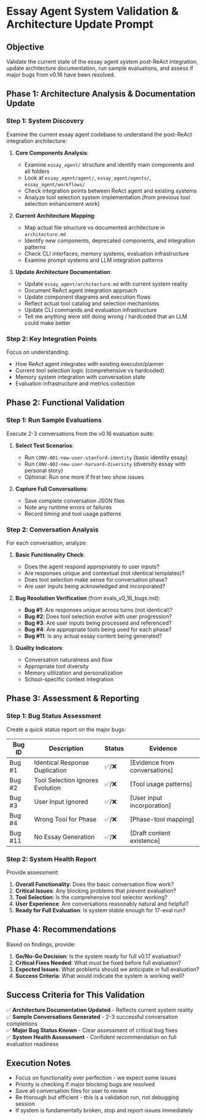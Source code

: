 # Essay Agent System Validation & Architecture Update Prompt

## Objective
Validate the current state of the essay agent system post-ReAct integration, update architecture documentation, run sample evaluations, and assess if major bugs from v0.16 have been resolved.

## Phase 1: Architecture Analysis & Documentation Update

### Step 1: System Discovery
Examine the current essay agent codebase to understand the post-ReAct integration architecture:

1. **Core Components Analysis**:
   - Examine `essay_agent/` structure and identify main components and all folders
   - Look at `essay_agent/agent/`, `essay_agent/agents/`, `essay_agent/workflows/` 
   - Check integration points between ReAct agent and existing systems
   - Analyze tool selection system implementation (from previous tool selection enhancement work)

2. **Current Architecture Mapping**:
   - Map actual file structure vs documented architecture in `architecture.md`
   - Identify new components, deprecated components, and integration patterns
   - Check CLI interfaces, memory systems, evaluation infrastructure
   - Examine prompt systems and LLM integration patterns

3. **Update Architecture Documentation**:
   - Update `essay_agent/architecture.md` with current system reality
   - Document ReAct agent integration approach
   - Update component diagrams and execution flows
   - Reflect actual tool catalog and selection mechanisms
   - Update CLI commands and evaluation infrastructure
   - Tell me anything were still doing wrong / hardcoded that an LLM could make better

### Step 2: Key Integration Points
Focus on understanding:
- How ReAct agent integrates with existing executor/planner
- Current tool selection logic (comprehensive vs hardcoded)
- Memory system integration with conversation state
- Evaluation infrastructure and metrics collection

## Phase 2: Functional Validation

### Step 1: Run Sample Evaluations
Execute 2-3 conversations from the v0.16 evaluation suite:

1. **Select Test Scenarios**:
   - Run `CONV-001-new-user-stanford-identity` (basic identity essay)
   - Run `CONV-002-new-user-harvard-diversity` (diversity essay with personal story)
   - Optional: Run one more if first two show issues

2. **Capture Full Conversations**:
   - Save complete conversation JSON files
   - Note any runtime errors or failures
   - Record timing and tool usage patterns

### Step 2: Conversation Analysis
For each conversation, analyze:

1. **Basic Functionality Check**:
   - Does the agent respond appropriately to user inputs?
   - Are responses unique and contextual (not identical templates)?
   - Does tool selection make sense for conversation phase?
   - Are user inputs being acknowledged and incorporated?

2. **Bug Resolution Verification** (from evals_v0_16_bugs.md):
   - **Bug #1**: Are responses unique across turns (not identical)?
   - **Bug #2**: Does tool selection evolve with user progression?
   - **Bug #3**: Are user inputs being processed and referenced?
   - **Bug #4**: Are appropriate tools being used for each phase?
   - **Bug #11**: Is any actual essay content being generated?

3. **Quality Indicators**:
   - Conversation naturalness and flow
   - Appropriate tool diversity
   - Memory utilization and personalization
   - School-specific context integration

## Phase 3: Assessment & Reporting

### Step 1: Bug Status Assessment
Create a quick status report on the major bugs:

| Bug ID | Description | Status | Evidence |
|--------|-------------|--------|----------|
| Bug #1 | Identical Response Duplication | ✅/❌ | [Evidence from conversations] |
| Bug #2 | Tool Selection Ignores Evolution | ✅/❌ | [Tool usage patterns] |
| Bug #3 | User Input Ignored | ✅/❌ | [User input incorporation] |
| Bug #4 | Wrong Tool for Phase | ✅/❌ | [Phase-tool mapping] |
| Bug #11 | No Essay Generation | ✅/❌ | [Draft content existence] |

### Step 2: System Health Report
Provide assessment:

1. **Overall Functionality**: Does the basic conversation flow work?
2. **Critical Issues**: Any blocking problems that prevent evaluation?
3. **Tool Selection**: Is the comprehensive tool selector working?
4. **User Experience**: Are conversations reasonably natural and helpful?
5. **Ready for Full Evaluation**: Is system stable enough for 17-eval run?

## Phase 4: Recommendations

Based on findings, provide:

1. **Go/No-Go Decision**: Is the system ready for full v0.17 evaluation?
2. **Critical Fixes Needed**: What must be fixed before full evaluation?
3. **Expected Issues**: What problems should we anticipate in full evaluation?
4. **Success Criteria**: What would indicate the system is working well?

## Success Criteria for This Validation

✅ **Architecture Documentation Updated** - Reflects current system reality  
✅ **Sample Conversations Generated** - 2-3 successful conversation completions  
✅ **Major Bug Status Known** - Clear assessment of critical bug fixes  
✅ **System Health Assessment** - Confident recommendation on full evaluation readiness  

## Execution Notes

- Focus on functionality over perfection - we expect some issues
- Priority is checking if major blocking bugs are resolved
- Save all conversation files for user to review
- Be thorough but efficient - this is a validation run, not debugging session
- If system is fundamentally broken, stop and report issues immediately 